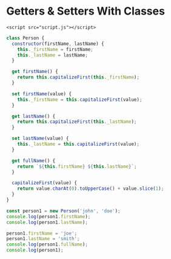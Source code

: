 <!DOCTYPE html>
<html lang="en">
  <head>
    <meta charset="UTF-8" />
    <meta http-equiv="X-UA-Compatible" content="IE=edge" />
    <meta name="viewport" content="width=device-width, initial-scale=1.0" />
    <title>Getters & Setters With Classes</title>
  </head>
  <body>
    <h1>Getters & Setters With Classes</h1>

    <script src="script.js"></script>
  </body>
</html>

```js
class Person {
  constructor(firstName, lastName) {
    this._firstName = firstName;
    this._lastName = lastName;
  }

  get firstName() {
    return this.capitalizeFirst(this._firstName);
  }

  set firstName(value) {
    this._firstName = this.capitalizeFirst(value);
  }

  get lastName() {
    return this.capitalizeFirst(this._lastName);
  }

  set lastName(value) {
    this._lastName = this.capitalizeFirst(value);
  }

  get fullName() {
    return `${this.firstName} ${this.lastName}`;
  }

  capitalizeFirst(value) {
    return value.charAt(0).toUpperCase() + value.slice(1);
  }
}

const person1 = new Person('john', 'doe');
console.log(person1.firstName);
console.log(person1.lastName);

person1.firstName = 'joe';
person1.lastName = 'smith';
console.log(person1.fullName);
console.log(person1);
